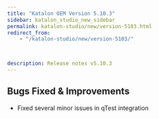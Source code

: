 ```yaml
---
title: "Katalon OEM Version 5.10.3"
sidebar: katalon_studio_new_sidebar
permalink: katalon-studio/new/version-5103.html
redirect_from:
    - "/katalon-studio/new/version-5103/"



description: Release notes v5.10.3
---
```


## Bugs Fixed & Improvements
* Fixed several minor issues in qTest integration